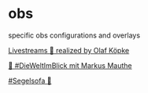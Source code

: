 # obs
specific obs configurations and overlays

[Livestreams 🔴 realized by Olaf Köpke](https://www.youtube.com/playlist?list=PLCZlQvMTyHAfStZSK6wJbKEXluVSc2vVN)

[🔴 #DieWeltImBlick mit Markus Mauthe](https://www.youtube.com/playlist?list=PL6J1Sg6X3cyzoqTCSOT2KBQgiaEMqguG9)

[#Segelsofa 🔴](https://www.youtube.com/playlist?list=PL8dKlqIamEwQ9cqebtHu7SGSUo0Zve-Lo)
